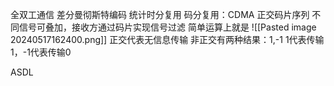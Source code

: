 全双工通信
差分曼彻斯特编码
统计时分复用
码分复用：CDMA
正交码片序列 不同信号可叠加，接收方通过码片实现信号过滤
简单运算上就是
![[Pasted image 20240517162400.png]]
正交代表无信息传输
非正交有两种结果：1,-1
1代表传输1，-1代表传输0

ASDL
